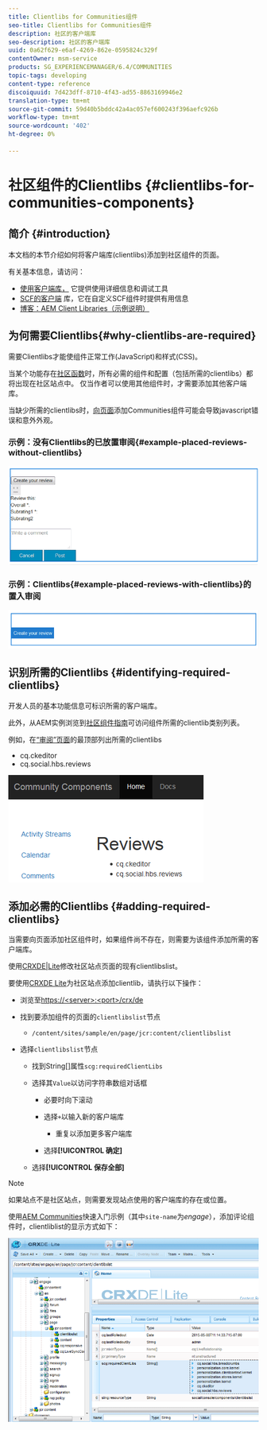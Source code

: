 ```yaml
---
title: Clientlibs for Communities组件
seo-title: Clientlibs for Communities组件
description: 社区的客户端库
seo-description: 社区的客户端库
uuid: 0a62f629-e6af-4269-862e-0595824c329f
contentOwner: msm-service
products: SG_EXPERIENCEMANAGER/6.4/COMMUNITIES
topic-tags: developing
content-type: reference
discoiquuid: 7d423dff-8710-4f43-ad55-8863169946e2
translation-type: tm+mt
source-git-commit: 59d40b5bddc42a4ac057ef600243f396aefc926b
workflow-type: tm+mt
source-wordcount: '402'
ht-degree: 0%

---
```



# 社区组件的Clientlibs {#clientlibs-for-communities-components}

## 简介 {#introduction}

本文档的本节介绍如何将客户端库(clientlibs)添加到社区组件的页面。

有关基本信息，请访问：

* [使用客户端库，](../../help/sites-developing/clientlibs.md) 它提供使用详细信息和调试工具
* [SCF的客户端](client-customize.md#clientlibs) 库，它在自定义SCF组件时提供有用信息
* [博客：AEM Client Libraries（示例说明）](https://blogs.adobe.com/experiencedelivers/experience-management/clientlibs-explained-example/)

## 为何需要Clientlibs{#why-clientlibs-are-required}

需要Clientlibs才能使组件正常工作(JavaScript)和样式(CSS)。

当某个功能存在[社区函数](functions.md)时，所有必需的组件和配置（包括所需的clientlibs）都将出现在社区站点中。 仅当作者可以使用其他组件时，才需要添加其他客户端库。

当缺少所需的clientlibs时，[向页面](author-communities.md)添加Communities组件可能会导致javascript错误和意外外观。

### 示例：没有Clientlibs的已放置审阅{#example-placed-reviews-without-clientlibs}

![chlimage_1-244](assets/chlimage_1-244.png)

### 示例：Clientlibs{#example-placed-reviews-with-clientlibs}的置入审阅

![chlimage_1-245](assets/chlimage_1-245.png)

## 识别所需的Clientlibs {#identifying-required-clientlibs}

开发人员的基本功能信息可标识所需的客户端库。

此外，从AEM实例浏览到[社区组件指南](components-guide.md)可访问组件所需的clientlib类别列表。

例如，在[“审阅”页面](http://localhost:4502/content/community-components/en/reviews.html)的最顶部列出所需的clientlibs

* cq.ckeditor
* cq.social.hbs.reviews

![chlimage_1-246](assets/chlimage_1-246.png)

## 添加必需的Clientlibs {#adding-required-clientlibs}

当需要向页面添加社区组件时，如果组件尚不存在，则需要为该组件添加所需的客户端库。

使用[CRXDE|Lite](#using-crxde-lite)修改社区站点页面的现有clientlibslist。

要使用[CRXDE Lite](../../help/sites-developing/developing-with-crxde-lite.md)为社区站点添加clientlib，请执行以下操作：

* 浏览至[https://&lt;server>:&lt;port>/crx/de](http://localhost:4502/crx/de)
* 找到要添加组件的页面的`clientlibslist`节点

   * `/content/sites/sample/en/page/jcr:content/clientlibslist`

* 选择`clientlibslist`节点

   * 找到String[]属性`scg:requiredClientLibs`
   * 选择其`Value`以访问字符串数组对话框

      * 必要时向下滚动
      * 选择`+`以输入新的客户端库

         * 重复以添加更多客户端库
      * 选择&#x200B;**[!UICONTROL 确定]**
   * 选择&#x200B;**[!UICONTROL 保存全部]**



>[!NOTE]
>
>如果站点不是社区站点，则需要发现站点使用的客户端库的存在或位置。

使用[AEM Communities](getting-started.md)快速入门示例（其中`site-name`为&#x200B;*engage*），添加评论组件时，clientliblist的显示方式如下：

![chlimage_1-247](assets/chlimage_1-247.png)

